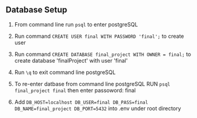 ## Database Setup 

1. From command line run `psql` to enter postgreSQL

2. Run command `CREATE USER final WITH PASSWORD 'final';` to create user

3. Run command `CREATE DATABASE final_project WITH OWNER = final;` to create database 'finalProject' with user 'final'

4. Run `\q` to exit command line postgreSQL

5. To re-enter datbase from command line postgreSQL RUN `psql final_project final` then enter passoword: final

5. Add `DB_HOST=localhost
        DB_USER=final
        DB_PASS=final
        DB_NAME=final_project
        DB_PORT=5432`
   into .env under root directory
